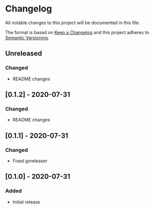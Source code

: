 # Changelog
All notable changes to this project will be documented in this file.

The format is based on [Keep a Changelog](http://keepachangelog.com/en/1.0.0/)
and this project adheres to [Semantic
Versioning](http://semver.org/spec/v2.0.0.html).

## Unreleased

### Changed
- README changes

## [0.1.2] - 2020-07-31

### Changed
- README changes

## [0.1.1] - 2020-07-31

### Changed
- Fixed goreleaser

## [0.1.0] - 2020-07-31

### Added
- Initial release
